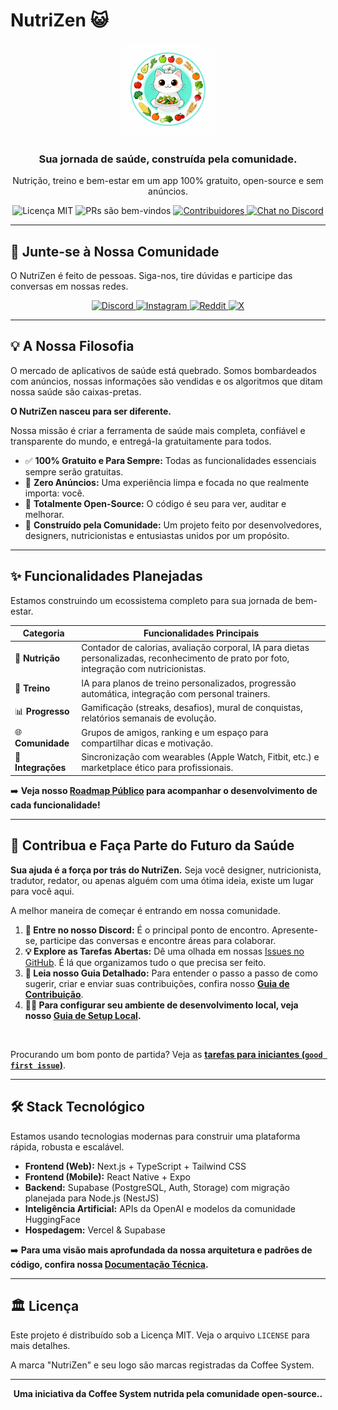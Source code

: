 # NutriZen 😺

<p align="center">
  <img src="https://raw.githubusercontent.com/Coffee-System/nutrizen/main/src/logo_nutrizen.jpg" alt="NutriZen Logo" width="150"/>
</p>

<h3 align="center">Sua jornada de saúde, construída pela comunidade.</h3>

<p align="center">
  Nutrição, treino e bem-estar em um app 100% gratuito, open-source e sem anúncios.
</p>

<p align="center">
    <img src="https://img.shields.io/badge/license-MIT-blue.svg" alt="Licença MIT">
    <img src="https://img.shields.io/badge/PRs-welcome-brightgreen.svg" alt="PRs são bem-vindos">
    <a href="https://github.com/Coffee-System/nutrizen/graphs/contributors">
        <img src="https://img.shields.io/github/contributors/Coffee-System/nutrizen.svg" alt="Contribuidores">
    </a>
    <a href="https://discord.gg/VpmkEKMa7D">
        <img src="https://img.shields.io/discord/1418265631987466254?color=7289DA&label=Discord&logo=discord&logoColor=white" alt="Chat no Discord">
    </a>
</p>

---

## 💬 Junte-se à Nossa Comunidade

O NutriZen é feito de pessoas. Siga-nos, tire dúvidas e participe das conversas em nossas redes.

<p align="center">
  <a href="https://discord.gg/VpmkEKMa7D">
    <img src="https://img.shields.io/badge/-7289DA?style=for-the-badge&logo=discord&logoColor=white" alt="Discord">
  </a>
  <a href="[https://www.instagram.com/nutrizenappofficial/]">
    <img src="https://img.shields.io/badge/-E4405F?style=for-the-badge&logo=instagram&logoColor=white" alt="Instagram">
  </a>
  <a href="[https://www.reddit.com/r/NutrizenApp]">
    <img src="https://img.shields.io/badge/-FF4500?style=for-the-badge&logo=reddit&logoColor=white" alt="Reddit">
  </a>
  <a href="[https://x.com/nutrizenapp]">
    <img src="https://img.shields.io/badge/-000000?style=for-the-badge&logo=X&logoColor=white" alt="X">
  </a>
</p>

---

## 💡 A Nossa Filosofia

O mercado de aplicativos de saúde está quebrado. Somos bombardeados com anúncios, nossas informações são vendidas e os algoritmos que ditam nossa saúde são caixas-pretas.

**O NutriZen nasceu para ser diferente.**

Nossa missão é criar a ferramenta de saúde mais completa, confiável e transparente do mundo, e entregá-la gratuitamente para todos.

* ✅ **100% Gratuito e Para Sempre:** Todas as funcionalidades essenciais sempre serão gratuitas.
* 📢 **Zero Anúncios:** Uma experiência limpa e focada no que realmente importa: você.
* 📖 **Totalmente Open-Source:** O código é seu para ver, auditar e melhorar.
* 🤝 **Construído pela Comunidade:** Um projeto feito por desenvolvedores, designers, nutricionistas e entusiastas unidos por um propósito.

---

## ✨ Funcionalidades Planejadas

Estamos construindo um ecossistema completo para sua jornada de bem-estar.

| Categoria | Funcionalidades Principais |
|---|---|
| 🥗 **Nutrição** | Contador de calorias, avaliação corporal, IA para dietas personalizadas, reconhecimento de prato por foto, integração com nutricionistas. |
| 💪 **Treino** | IA para planos de treino personalizados, progressão automática, integração com personal trainers. |
| 📊 **Progresso** | Gamificação (streaks, desafios), mural de conquistas, relatórios semanais de evolução. |
| 🌐 **Comunidade** | Grupos de amigos, ranking e um espaço para compartilhar dicas e motivação. |
| 🔗 **Integrações** | Sincronização com wearables (Apple Watch, Fitbit, etc.) e marketplace ético para profissionais. |

➡️ **Veja nosso [Roadmap Público](https://github.com/orgs/Coffee-System/projects/1/views/1) para acompanhar o desenvolvimento de cada funcionalidade!**

---

## 🚀 Contribua e Faça Parte do Futuro da Saúde

**Sua ajuda é a força por trás do NutriZen.** Seja você designer, nutricionista, tradutor, redator, ou apenas alguém com uma ótima ideia, existe um lugar para você aqui.

A melhor maneira de começar é entrando em nossa comunidade.

1.  **💬 Entre no nosso Discord:** É o principal ponto de encontro. Apresente-se, participe das conversas e encontre áreas para colaborar.
2.  **💡 Explore as Tarefas Abertas:** Dê uma olhada em nossas [Issues no GitHub](https://github.com/Coffee-System/nutrizen/issues). É lá que organizamos tudo o que precisa ser feito.
3.  **📖 Leia nosso Guia Detalhado:** Para entender o passo a passo de como sugerir, criar e enviar suas contribuições, confira nosso [**Guia de Contribuição**](CONTRIBUTING.md).
4.  **👨‍💻 Para configurar seu ambiente de desenvolvimento local, veja nosso [Guia de Setup Local](DEVELOPMENT.md).**
  
<br>

Procurando um bom ponto de partida? Veja as [**tarefas para iniciantes (`good first issue`)**](https://github.com/Coffee-System/nutrizen/labels/good%20first%20issue).

---


## 🛠️ Stack Tecnológico

Estamos usando tecnologias modernas para construir uma plataforma rápida, robusta e escalável.

* **Frontend (Web):** Next.js + TypeScript + Tailwind CSS
* **Frontend (Mobile):** React Native + Expo
* **Backend:** Supabase (PostgreSQL, Auth, Storage) com migração planejada para Node.js (NestJS)
* **Inteligência Artificial:** APIs da OpenAI e modelos da comunidade HuggingFace
* **Hospedagem:** Vercel & Supabase

➡️ **Para uma visão mais aprofundada da nossa arquitetura e padrões de código, confira nossa [Documentação Técnica](/docs).**

---

## 🏛️ Licença

Este projeto é distribuído sob a Licença MIT. Veja o arquivo `LICENSE` para mais detalhes.

A marca "NutriZen" e seu logo são marcas registradas da Coffee System.

---

<p align="center">
  <strong>Uma iniciativa da Coffee System nutrida pela comunidade open-source..</strong>
</p>
